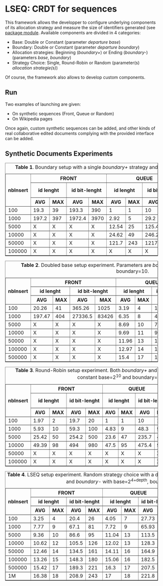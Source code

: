 LSEQ: CRDT for sequences
========================

This framework allows the developper to configure underlying components of
its allocation strategy and measure the size of identifiers generated
(see [package module](/src/main/java/alma/fr/modules/). Available components are
divided in 4 categories:
*    Base: Double or Constant (parameter _departure base_)
*    Boundary: Double or Constant (parameter _departure boundary_)
*    Allocation strategies: Beginning (_boundary+_) or Ending (_boundary-_) (parameters _base_, _boundary_)
*    Strategy Choice: Single, Round-Robin or Random (parameter(s) _allocation strategie(s)_)

Of course, the framework also allows to develop custom components.

Run
---
Two examples of launching are given:
*    On synthetic sequences (Front, Queue or Random)
*    On Wikipedia pages 

Once again, custom synthetic sequences can be added, and other kinds of real
collaborative edited documents complying with the provided interface can be
added.

Synthetic Documents Experiments
-------------------------------


<table border="1">

<tr> <th rowspan="3"> nbInsert </th>
     <th colspan="4"> FRONT </th>
     <th colspan="4"> QUEUE </th>
     <th colspan="4"> RANDOM </th> </tr>

<tr> <th colspan="2"> id lenght </th>
     <th colspan="2"> id bit-lenght </th>
     <th colspan="2"> id lenght </th>
     <th colspan="2"> id bit-lenght </th>
     <th colspan="2"> id lenght </th>
     <th colspan="2"> id bit-lenght </th> </tr>

<tr> <th> AVG </th> <th> MAX </th> <th> AVG </th> <th> MAX </th>
     <th> AVG </th> <th> MAX </th> <th> AVG </th> <th> MAX </th>
     <th> AVG </th> <th> MAX </th> <th> AVG </th> <th> MAX </th> </tr>

<tr></tr>

<tr>
<td>100</td> <td>19.3</td> <td>39</td> <td>193.3</td> <td>390</td> <td>1</td>
<td>1</td> <td>10</td> <td>10</td> <td>2.43</td> <td>5</td> <td>24.3</td>
<td>50</td>
</tr>

<tr>
<td>1000</td> <td>197.2 </td>  <td>397 </td>  <td>1972.4 </td>   <td>3970 </td>
<td>2.92 </td>  <td>5 </td>  <td>29.2 </td>  <td>50</td>  <td>3.63 </td>  <td>7
</td>  <td>36.3 </td>  <td>70</td>

</tr>
<td>5000</td><td>X</td><td>X</td><td>X</td><td>X</td><td>12.54</td><td>25</td>
<td>125.42</td><td>250</td><td>4.5</td><td>10</td><td>45</td><td>100</td>
</tr>

<tr>
<td>10000</td><td>X</td><td>X</td><td>X</td><td>X</td><td>24.62</td><td>49</td>
<td>246.2</td><td>490</td><td>4.87</td><td>11</td><td>48.7</td><td>110</td>
</tr>

<tr>
<td>50000</td><td>X</td><td>X</td><td>X</td><td>X</td><td>121.7</td><td>243</td>
<td>1217</td><td>2430</td><td>5.73</td><td>13</td><td>57.3</td><td>130</td>
</tr>

<tr>
<td>100000</td><td>X</td><td>X</td><td>X</td><td>X</td><td>X</td><td>X</td>
<td>X</td><td>X</td><td>6.09</td><td>14</td><td>60.8</td><td>140</td>
</tr>

<caption><strong>Table 1</strong>. Boundary setup with a single <i>boundary+</i>
strategy and constant base=2<sup>10</sup>, boundary=10.</caption>
</table>



<table border="1">

<tr> <th rowspan="3"> nbInsert </th>
     <th colspan="4"> FRONT </th>
     <th colspan="4"> QUEUE </th>
     <th colspan="4"> RANDOM </th> </tr>

<tr> <th colspan="2"> id lenght </th>
     <th colspan="2"> id bit-lenght </th>
     <th colspan="2"> id lenght </th>
     <th colspan="2"> id bit-lenght </th>
     <th colspan="2"> id lenght </th>
     <th colspan="2"> id bit-lenght </th> </tr>

<tr> <th> AVG </th> <th> MAX </th> <th> AVG </th> <th> MAX </th>
     <th> AVG </th> <th> MAX </th> <th> AVG </th> <th> MAX </th>
     <th> AVG </th> <th> MAX </th> <th> AVG </th> <th> MAX </th> </tr>

<tr></tr>

<tr>
<td>100</td><td>20.26</td><td>41</td><td>365.26</td><td>1025</td><td>3.19</td>
<td>4</td><td>19.91</td><td>26</td><td>2.01</td><td>5</td><td>11.38</td>
<td>35</td>
</tr>

<tr>
<td>1000</td><td>197.47</td><td>404</td><td>27336.5</td><td>83426</td>
<td>6.35</td><td>8</td><td>49.78</td><td>68</td><td>3.24</td><td>7</td>
<td>20.44</td><td>56</td>
</tr>

<tr>
<td>5000</td><td>X</td><td>X</td><td>X</td><td>X</td><td>8.69</td><td>10</td>
<td>77.9</td><td>95</td><td>4.04</td><td>9</td><td>27.1</td><td>81</td>
</tr>

<tr>
<td>10000</td><td>X</td><td>X</td><td>X</td><td>X</td><td>9.69</td><td>11</td>
<td>91.64</td><td>110</td><td>4.4</td><td>10</td><td>30.4</td><td>95</td>
</tr>

<tr>
<td>50000</td><td>X</td><td>X</td><td>X</td><td>X</td><td>11.96</td><td>13</td>
<td>126.26</td><td>143</td><td>5.24</td><td>13</td><td>38.4</td><td>143</td>
</tr>

<tr>
<td>100000</td><td>X</td><td>X</td><td>X</td><td>X</td><td>12.97</td><td>14</td>
<td>143.3</td><td>161</td><td>5.6</td><td>13</td><td>42</td><td>143</td>
</tr>

<tr>
<td>500000</td><td>X</td><td>X</td><td>X</td><td>X</td><td>15.4</td><td>17</td>
<td>186.67</td><td>221</td><td>6.42</td><td>15</td><td>50.9</td><td>180</td>
</tr>

<caption><strong>Table 2</strong>. Doubled base setup experiment. Parameters are
<i>boundary+</i> strategy and base=2<sup>4+depth</sup>, boundary=10.</caption>
</table>



<table border="1">

<tr> <th rowspan="3"> nbInsert </th>
     <th colspan="4"> FRONT </th>
     <th colspan="4"> QUEUE </th>
     <th colspan="4"> RANDOM </th> </tr>

<tr> <th colspan="2"> id lenght </th>
     <th colspan="2"> id bit-lenght </th>
     <th colspan="2"> id lenght </th>
     <th colspan="2"> id bit-lenght </th>
     <th colspan="2"> id lenght </th>
     <th colspan="2"> id bit-lenght </th> </tr>

<tr> <th> AVG </th> <th> MAX </th> <th> AVG </th> <th> MAX </th>
     <th> AVG </th> <th> MAX </th> <th> AVG </th> <th> MAX </th>
     <th> AVG </th> <th> MAX </th> <th> AVG </th> <th> MAX </th> </tr>

<tr></tr>

<tr>
<td>100</td><td>1.97</td><td>2</td><td>19.7</td><td>20</td><td>1</td><td>1</td>
<td>10</td><td>10</td><td>2.2</td><td>4</td><td>22.1</td><td>40</td>
</tr>

<tr>
<td>1000</td><td>5.93</td><td>10</td><td>59.3</td><td>100</td><td>4.83</td>
<td>9</td><td>48.3</td><td>90</td><td>3.51</td><td>7</td><td>34.1</td>
<td>70</td>
</tr>

<tr>
<td>5000</td><td>25.42</td><td>50</td><td>254.2</td><td>500</td><td>23.6</td>
<td>47</td><td>235.7</td><td>470</td><td>4.25</td><td>9</td><td>42.5</td>
<td>90</td>
</tr>

<tr>
<td>10000</td><td>49.39</td><td>98</td><td>494</td><td>980</td><td>47.5</td>
<td>95</td><td>475.4</td><td>950</td><td>4.62</td><td>10</td><td>46.2</td>
<td>100</td>
</tr>

<tr>
<td>50000</td><td>X</td><td>X</td><td>X</td><td>X</td><td>X</td><td>X</td>
<td>X</td><td>X</td><td>5.46</td><td>11</td><td>54.6</td><td>110</td>
</tr>

<tr>
<td>100000</td><td>X</td><td>X</td><td>X</td><td>X</td><td>X</td><td>X</td>
<td>X</td><td>X</td><td>5.82</td><td>13</td><td>58.2</td><td>130</td>
</tr>

<caption><strong>Table 3</strong>. Round-Robin setup experiment. Both
<i>boundary+</i> and <i>boundary-</i> are employed with constant
base=2<sup>10</sup> and boundary=10.</caption>
</table>



<table border="1">

<tr> <th rowspan="3"> nbInsert </th>
     <th colspan="4"> FRONT </th>
     <th colspan="4"> QUEUE </th>
     <th colspan="4"> RANDOM </th> </tr>

<tr> <th colspan="2"> id lenght </th>
     <th colspan="2"> id bit-lenght </th>
     <th colspan="2"> id lenght </th>
     <th colspan="2"> id bit-lenght </th>
     <th colspan="2"> id lenght </th>
     <th colspan="2"> id bit-lenght </th> </tr>

<tr> <th> AVG </th> <th> MAX </th> <th> AVG </th> <th> MAX </th>
     <th> AVG </th> <th> MAX </th> <th> AVG </th> <th> MAX </th>
     <th> AVG </th> <th> MAX </th> <th> AVG </th> <th> MAX </th> </tr>

<tr></tr>

<tr>
<td>100</td><td>3.25</td><td>4</td><td>20.4</td><td>26</td><td>4.05</td>
<td>7</td><td>27.73</td><td>56</td><td>2.16</td><td>4</td><td>12.4</td>
<td>26</td>
</tr>

<tr>
<td>1000</td><td>7.77</td><td>9</td><td>67.1</td><td>81</td><td>7.72</td>
<td>9</td><td>65.93</td><td>81</td><td>3.35</td><td>7</td><td>21.3</td>
<td>56</td>
</tr>

<tr>
<td>5000</td><td>9.36</td><td>10</td><td>86.6</td><td>95</td><td>11.04</td>
<td>13</td><td>113.5</td><td>143</td><td>4.13</td><td>10</td><td>28</td>
<td>95</td>
</tr>

<tr>
<td>10000</td><td>10.62</td><td>12</td><td>105.5</td><td>126</td><td>12.02</td>
<td>13</td><td>128.3</td><td>143</td><td>4.5</td><td>10</td><td>31.23</td>
<td>95</td>
</tr>

<tr>
<td>50000</td><td>12.46</td><td>14</td><td>134.5</td><td>161</td><td>14.11</td>
<td>16</td><td>164.9</td><td>200</td><td>5.35</td><td>11</td><td>39.47</td>
<td>110</td>
</tr>

<tr>
<td>100000</td><td>13.26</td><td>15</td><td>148.3</td><td>180</td><td>15.06</td>
<td>16</td><td>182.5</td><td>200</td><td>5.71</td><td>12</td><td>43.2</td>
<td>126</td>
</tr>

<tr>
<td>500000</td><td>15.42</td><td>17</td><td>189.3</td><td>221</td><td>16.3</td>
<td>17</td><td>207.5</td><td>221</td><td>6.54</td><td>14</td><td>52.2</td>
<td>161</td>
</tr>

<tr>
<td>1M</td><td>16.38</td><td>18</td><td>208.9</td><td>243</td><td>17</td>
<td>18</td><td>221.8</td><td>243</td><td>6.9</td><td>15</td><td>56.31</td>
<td>180</td>
</tr>

<caption><strong>Table 4</strong>. LSEQ setup experiment. Random strategy choice
with a doubled base. Strategies : <i>boundary+</i> and <i>boundary-</i> with
base=2<sup>4+depth</sup>, boundary=10.</caption>
</table>




